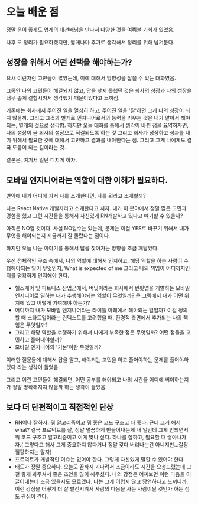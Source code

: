 # 오늘 배운 점

정말 운이 좋게도 업계의 대선배님을 만나서 다양한 것을 여쭤볼 기회가 있었음.

차후 또 정리가 필요하겠지만, 짧게나마 추가로 생각해서 정리를 위해 남겨둔다.

## 성장을 위해서 어떤 선택을 해야하는가?

요새 이런저런 고민들이 많았는데, 이에 대해서 방향성을 잡을 수 있는 대화였음.

그동안 나의 고민들이 해결되지 않고, 답을 찾지 못했던 것은 회사의 성장과 나의 성장을 너무 좁게 결합시켜서 생각했기 때문이었다고 느껴짐.

기존에는 회사에서 주어진 일을 열심히 하고, 주어진 일을 '잘'하면 그게 나의 성장이 되지 않을까. 그리고 그것과 별개로 엔지니어로서의 능력을 키우는 것은 내가 알아서 해야되는, 별개의 것으로 생각함. 하지만 오늘 대화를 통해서 생각이 바뀐 점을 요약하자면, 나의 성장이 곧 회사의 성장으로 직결되도록 하는 것 그리고 회사가 성장하고 성과를 내기 위해서 필요한 것에 대해서 고민하고 결과를 내야한다는 점. 그리고 그게 나에게도 결국 도움이 되는 길이라는 것.

결론은, 여기서 일단 디지게 하자.

## 모바일 엔지니어라는 역할에 대한 이해가 필요하다.

만약에 내가 어디에 가서 나를 소개한다면, 나를 뭐라고 소개할까?

나는 React Native 개발자라고 소개한다고 치자. 내가 이 분야에서 정말 많은 고민과 경험을 했고 그런 시간들을 통해서 자신있게 RN개발하고 있다고 얘기할 수 있을까?

아직은 NO일 것이다. 사실 NO일수는 있는데, 문제는 이걸 YES로 바꾸기 위해서 내가 무엇을 해야되는지 지금까지 잘 몰랐다는 점이다.

하지만 오늘 나눈 이야기를 통해서 답을 찾아가는 방향을 조금 깨달았다.

우선 전체적인 구조 속에서, 나의 역할에 대해서 인지하고, 해당 역할을 하는 사람이 수행해야되는 일이 무엇인지, What is expected of me 그리고 나의 책임이 어디까지인지를 명확하게 인지해야 한다.

- 헬스케어 및 피트니스 산업군에서, 버닛이라는 회사에서 번핏앱을 개발하는 모바일 엔지니어로 일하는 내가 수행해야되는 역할이 무엇일까? 큰 그림에서 내가 어떤 위치에 있고 어떻게 기여해야 하는가?
- 어디까지 내가 모바일 엔지니어라는 타이틀 아래에서 해야되는 일일까? 이걸 정의할 때 스타트업이라는 컨텍스트를 고려했을 때, 환경적 측면에서 추가되는 나의 책임은 무엇일까?
- 그리고 해당 역할을 수행하기 위해서 나에게 부족한 점은 무엇일까? 어떤 점들을 고민하고 풀어내야할까?
- 모바일 엔지니어의 '기본'이란 무엇일까?

이러한 질문들에 대해서 답을 알고, 해야되는 고민을 하고 풀어야하는 문제를 풀어야하겠다 라는 생각이 들었음.

그리고 이런 고민들이 해결되면, 어떤 공부를 해야되고 나의 시간을 어디에 써야하는지가 정말 명확해지지 않을까 하는 생각이 들었음.

## 보다 더 단편적이고 직접적인 단상

- RN이나 잘하자. 뭐 알고리즘이고 뭐 좋은 코드 구조고 다 좋다. 근데 그거 해서 what? 결국 프로덕트를 잘, 정말 멀끔하게 만들어내는게 내 일인데 그게 안되면서 뭐 코드 구조고 알고리즘이고 이게 맞나 싶다. 하나를 잘하고, 필요할 때 쌓아나가자.( 그렇다고 해서 그게 중요하지 않다거나 정말 갖다 버리나는건 아니지만...갈팡질팡하지는 말자)
- 프로덕트가 개발적인 이슈는 없어야 한다. 그렇게 자신있게 말할 수 있어야 한다.
- 태도가 정말 중요하다. 오늘도 끝까지 기다려서 조금이라도 시간을 요청드렸는데 그걸 좋게 봐주셔서 좋은 조언을 많이 해주셨다. 나의 강점은 어찌보면 이런 마음을 이끌어내는데 조금 있을지도 모르겠다. 나는 그게 어렵지 않고 당연하다고 느끼니까. 이런 강점을 어떻게 더 잘 발전시켜서 사람의 마음을 사는 사람이될 것인가 하는 점도 관심이 간다.
